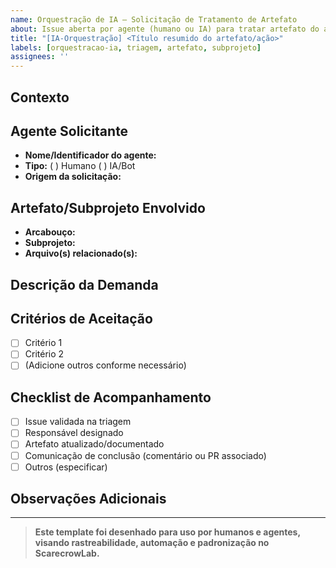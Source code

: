 ```yaml
---
name: Orquestração de IA – Solicitação de Tratamento de Artefato
about: Issue aberta por agente (humano ou IA) para tratar artefato do arcabouço ou subprojetos
title: "[IA-Orquestração] <Título resumido do artefato/ação>"
labels: [orquestracao-ia, triagem, artefato, subprojeto]
assignees: ''
---
```


## Contexto

<!--
Descreva o contexto do artefato, funcionalidade, componente ou processo a ser tratado.
Inclua links para diretórios, arquivos, documentação e/ou artefatos relevantes para rastreabilidade.
-->

## Agente Solicitante

- **Nome/Identificador do agente:** <!-- ex: @operador, @bot-nome, @usuario -->
- **Tipo:** ( ) Humano  ( ) IA/Bot
- **Origem da solicitação:** <!-- Workflow, rotina, evento, manual, etc. -->

## Artefato/Subprojeto Envolvido

- **Arcabouço:** <!-- Ex: .github, templates, checklist, guidelines, etc. -->
- **Subprojeto:** <!-- Nome ou diretório do subprojeto, se aplicável -->
- **Arquivo(s) relacionado(s):** <!-- Caminho(s) relativo(s), se aplicável -->

## Descrição da Demanda

<!--
Explique qual ação/intervenção é necessária.
Exemplos: Atualização de template, inclusão de checklist, revisão de guideline, automação de processo, etc.
Detalhe critérios de aceitação, requisitos e resultados esperados.
-->

## Critérios de Aceitação

- [ ] Critério 1
- [ ] Critério 2
- [ ] (Adicione outros conforme necessário)

## Checklist de Acompanhamento

- [ ] Issue validada na triagem
- [ ] Responsável designado
- [ ] Artefato atualizado/documentado
- [ ] Comunicação de conclusão (comentário ou PR associado)
- [ ] Outros (especificar)

## Observações Adicionais

<!--
Espaço para comentários extras, links auxiliares, prints, logs ou qualquer dado complementar.
-->

---

> **Este template foi desenhado para uso por humanos e agentes, visando rastreabilidade, automação e padronização no ScarecrowLab.**
